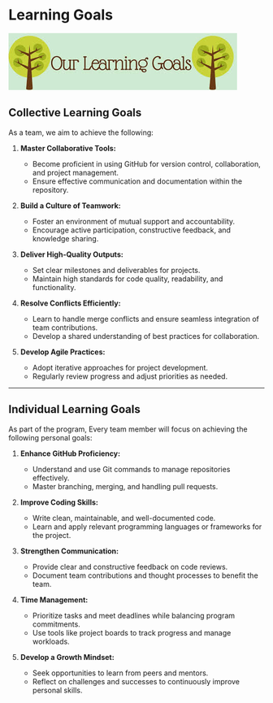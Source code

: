 # Learning Goals

![Collaboration Image](assets/goals.jpg)

## Collective Learning Goals
As a team, we aim to achieve the following:

1. **Master Collaborative Tools:**
   - Become proficient in using GitHub for version control, collaboration, and project management.
   - Ensure effective communication and documentation within the repository.

2. **Build a Culture of Teamwork:**
   - Foster an environment of mutual support and accountability.
   - Encourage active participation, constructive feedback, and knowledge sharing.

3. **Deliver High-Quality Outputs:**
   - Set clear milestones and deliverables for projects.
   - Maintain high standards for code quality, readability, and functionality.

4. **Resolve Conflicts Efficiently:**
   - Learn to handle merge conflicts and ensure seamless integration of team contributions.
   - Develop a shared understanding of best practices for collaboration.

5. **Develop Agile Practices:**
   - Adopt iterative approaches for project development.
   - Regularly review progress and adjust priorities as needed.

---

## Individual Learning Goals
As part of the program, Every team member will focus on achieving the following personal goals:

1. **Enhance GitHub Proficiency:**
   - Understand and use Git commands to manage repositories effectively.
   - Master branching, merging, and handling pull requests.

2. **Improve Coding Skills:**
   - Write clean, maintainable, and well-documented code.
   - Learn and apply relevant programming languages or frameworks for the project.

3. **Strengthen Communication:**
   - Provide clear and constructive feedback on code reviews.
   - Document team contributions and thought processes to benefit the team.

4. **Time Management:**
   - Prioritize tasks and meet deadlines while balancing program commitments.
   - Use tools like project boards to track progress and manage workloads.

5. **Develop a Growth Mindset:**
   - Seek opportunities to learn from peers and mentors.
   - Reflect on challenges and successes to continuously improve personal skills.
